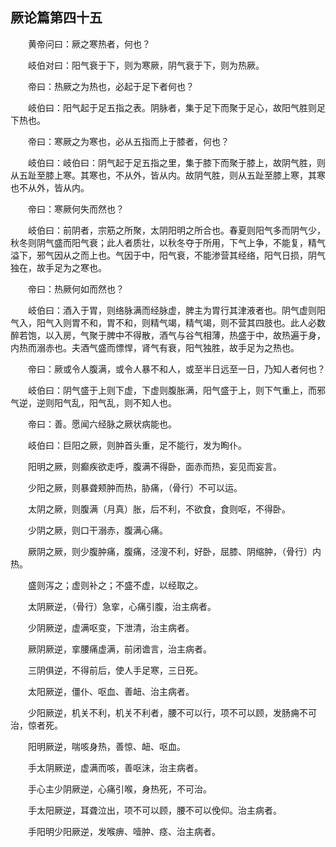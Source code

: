 ## 厥论篇第四十五


&emsp;&emsp;黄帝问曰：厥之寒热者，何也？

&emsp;&emsp;岐伯对曰：阳气衰于下，则为寒厥，阴气衰于下，则为热厥。

&emsp;&emsp;帝曰：热厥之为热也，必起于足下者何也？

&emsp;&emsp;岐伯曰：阳气起于足五指之表。阴脉者，集于足下而聚于足心，故阳气胜则足下热也。

&emsp;&emsp;帝曰：寒厥之为寒也，必从五指而上于膝者，何也？

&emsp;&emsp;岐伯曰：岐伯曰：阴气起于足五指之里，集于膝下而聚于膝上，故阴气胜，则从五趾至膝上寒。其寒也，不从外，皆从内。故阴气胜，则从五趾至膝上寒，其寒也不从外，皆从内。

&emsp;&emsp;帝曰：寒厥何失而然也？

&emsp;&emsp;岐伯曰：前阴者，宗筋之所聚，太阴阳明之所合也。春夏则阳气多而阴气少，秋冬则阴气盛而阳气衰；此人者质壮，以秋冬夺于所用，下气上争，不能复，精气溢下，邪气因从之而上也。气因于中，阳气衰，不能渗营其经络，阳气日损，阴气独在，故手足为之寒也。

&emsp;&emsp;帝曰：热厥何如而然也？

&emsp;&emsp;岐伯曰：酒入于胃，则络脉满而经脉虚，脾主为胃行其津液者也。阴气虚则阳气入，阳气入则胃不和，胃不和，则精气竭，精气竭，则不营其四肢也。此人必数醉若饱，以入房，气聚于脾中不得散，酒气与谷气相薄，热盛于中，故热遍于身，内热而溺赤也。夫酒气盛而慓悍，肾气有衰，阳气独胜，故手足为之热也。

&emsp;&emsp;帝曰：厥或令人腹满，或令人暴不和人，或至半日远至一日，乃知人者何也？

&emsp;&emsp;岐伯曰：阴气盛于上则下虚，下虚则腹胀满，阳气盛于上，则下气重上，而邪气逆，逆则阳气乱，阳气乱，则不知人也。

&emsp;&emsp;帝曰：善。愿闻六经脉之厥状病能也。

&emsp;&emsp;岐伯曰：巨阳之厥，则肿首头重，足不能行，发为眴仆。

&emsp;&emsp;阳明之厥，则癫疾欲走呼，腹满不得卧，面赤而热，妄见而妄言。

&emsp;&emsp;少阳之厥，则暴聋颊肿而热，胁痛，（骨行）不可以运。

&emsp;&emsp;太阴之厥，则腹满（月真）胀，后不利，不欲食，食则呕，不得卧。

&emsp;&emsp;少阴之厥，则口干溺赤，腹满心痛。

&emsp;&emsp;厥阴之厥，则少腹肿痛，腹痛，泾溲不利，好卧，屈膝、阴缩肿，（骨行）内热。

&emsp;&emsp;盛则泻之；虚则补之；不盛不虚，以经取之。

&emsp;&emsp;太阴厥逆，（骨行）急挛，心痛引腹，治主病者。

&emsp;&emsp;少阴厥逆，虚满呕变，下泄清，治主病者。

&emsp;&emsp;厥阴厥逆，挛腰痛虚满，前闭谵言，治主病者。

&emsp;&emsp;三阴俱逆，不得前后，使人手足寒，三日死。

&emsp;&emsp;太阳厥逆，僵仆、呕血、善衄、治主病者。

&emsp;&emsp;少阳厥逆，机关不利，机关不利者，腰不可以行，项不可以顾，发肠痈不可治，惊者死。

&emsp;&emsp;阳明厥逆，喘咳身热，善惊、衄、呕血。

&emsp;&emsp;手太阴厥逆，虚满而咳，善呕沫，治主病者。

&emsp;&emsp;手心主少阴厥逆，心痛引喉，身热死，不可治。

&emsp;&emsp;手太阳厥逆，耳聋泣出，项不可以顾，腰不可以俛仰。治主病者。

&emsp;&emsp;手阳明少阳厥逆，发喉痹、噎肿、痉、治主病者。

